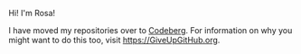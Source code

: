 Hi! I'm Rosa!

I have moved my repositories over to [Codeberg](https://codeberg.org/cosmicrose).
For information on why you might want to do this too, visit <https://GiveUpGitHub.org>.
